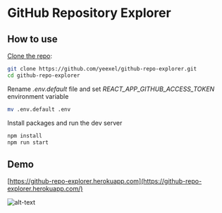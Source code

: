 # GitHub Repository Explorer

## How to use

[Clone the repo](https://github.com/yeexel/github-repo-explorer):

```bash
git clone https://github.com/yeexel/github-repo-explorer.git
cd github-repo-explorer
```

Rename *.env.default* file and set *REACT_APP_GITHUB_ACCESS_TOKEN* environment variable

```bash
mv .env.default .env
```

Install packages and run the dev server

```bash
npm install
npm run start
```


## Demo

[https://github-repo-explorer.herokuapp.com](https://github-repo-explorer.herokuapp.com/)

![alt-text](https://media.giphy.com/media/1hM7L5hW3gZKvyl9RP/giphy.gif)

